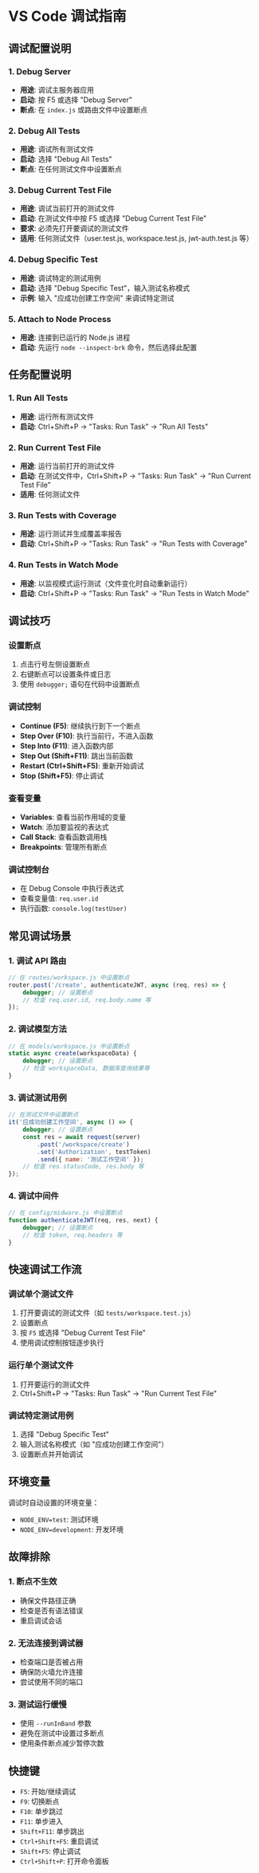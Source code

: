# VS Code 调试指南

## 调试配置说明

### 1. Debug Server
- **用途**: 调试主服务器应用
- **启动**: 按 F5 或选择 "Debug Server"
- **断点**: 在 `index.js` 或路由文件中设置断点

### 2. Debug All Tests
- **用途**: 调试所有测试文件
- **启动**: 选择 "Debug All Tests"
- **断点**: 在任何测试文件中设置断点

### 3. Debug Current Test File
- **用途**: 调试当前打开的测试文件
- **启动**: 在测试文件中按 F5 或选择 "Debug Current Test File"
- **要求**: 必须先打开要调试的测试文件
- **适用**: 任何测试文件（user.test.js, workspace.test.js, jwt-auth.test.js 等）

### 4. Debug Specific Test
- **用途**: 调试特定的测试用例
- **启动**: 选择 "Debug Specific Test"，输入测试名称模式
- **示例**: 输入 "应成功创建工作空间" 来调试特定测试

### 5. Attach to Node Process
- **用途**: 连接到已运行的 Node.js 进程
- **启动**: 先运行 `node --inspect-brk` 命令，然后选择此配置

## 任务配置说明

### 1. Run All Tests
- **用途**: 运行所有测试文件
- **启动**: Ctrl+Shift+P → "Tasks: Run Task" → "Run All Tests"

### 2. Run Current Test File
- **用途**: 运行当前打开的测试文件
- **启动**: 在测试文件中，Ctrl+Shift+P → "Tasks: Run Task" → "Run Current Test File"
- **适用**: 任何测试文件

### 3. Run Tests with Coverage
- **用途**: 运行测试并生成覆盖率报告
- **启动**: Ctrl+Shift+P → "Tasks: Run Task" → "Run Tests with Coverage"

### 4. Run Tests in Watch Mode
- **用途**: 以监视模式运行测试（文件变化时自动重新运行）
- **启动**: Ctrl+Shift+P → "Tasks: Run Task" → "Run Tests in Watch Mode"

## 调试技巧

### 设置断点
1. 点击行号左侧设置断点
2. 右键断点可以设置条件或日志
3. 使用 `debugger;` 语句在代码中设置断点

### 调试控制
- **Continue (F5)**: 继续执行到下一个断点
- **Step Over (F10)**: 执行当前行，不进入函数
- **Step Into (F11)**: 进入函数内部
- **Step Out (Shift+F11)**: 跳出当前函数
- **Restart (Ctrl+Shift+F5)**: 重新开始调试
- **Stop (Shift+F5)**: 停止调试

### 查看变量
- **Variables**: 查看当前作用域的变量
- **Watch**: 添加要监视的表达式
- **Call Stack**: 查看函数调用栈
- **Breakpoints**: 管理所有断点

### 调试控制台
- 在 Debug Console 中执行表达式
- 查看变量值: `req.user.id`
- 执行函数: `console.log(testUser)`

## 常见调试场景

### 1. 调试 API 路由
```javascript
// 在 routes/workspace.js 中设置断点
router.post('/create', authenticateJWT, async (req, res) => {
    debugger; // 设置断点
    // 检查 req.user.id, req.body.name 等
});
```

### 2. 调试模型方法
```javascript
// 在 models/workspace.js 中设置断点
static async create(workspaceData) {
    debugger; // 设置断点
    // 检查 workspaceData, 数据库查询结果等
}
```

### 3. 调试测试用例
```javascript
// 在测试文件中设置断点
it('应成功创建工作空间', async () => {
    debugger; // 设置断点
    const res = await request(server)
        .post('/workspace/create')
        .set('Authorization', testToken)
        .send({ name: '测试工作空间' });
    // 检查 res.statusCode, res.body 等
});
```

### 4. 调试中间件
```javascript
// 在 config/midware.js 中设置断点
function authenticateJWT(req, res, next) {
    debugger; // 设置断点
    // 检查 token, req.headers 等
}
```

## 快速调试工作流

### 调试单个测试文件
1. 打开要调试的测试文件（如 `tests/workspace.test.js`）
2. 设置断点
3. 按 `F5` 或选择 "Debug Current Test File"
4. 使用调试控制按钮逐步执行

### 运行单个测试文件
1. 打开要运行的测试文件
2. Ctrl+Shift+P → "Tasks: Run Task" → "Run Current Test File"

### 调试特定测试用例
1. 选择 "Debug Specific Test"
2. 输入测试名称模式（如 "应成功创建工作空间"）
3. 设置断点并开始调试

## 环境变量

调试时自动设置的环境变量：
- `NODE_ENV=test`: 测试环境
- `NODE_ENV=development`: 开发环境

## 故障排除

### 1. 断点不生效
- 确保文件路径正确
- 检查是否有语法错误
- 重启调试会话

### 2. 无法连接到调试器
- 检查端口是否被占用
- 确保防火墙允许连接
- 尝试使用不同的端口

### 3. 测试运行缓慢
- 使用 `--runInBand` 参数
- 避免在测试中设置过多断点
- 使用条件断点减少暂停次数

## 快捷键

- `F5`: 开始/继续调试
- `F9`: 切换断点
- `F10`: 单步跳过
- `F11`: 单步进入
- `Shift+F11`: 单步跳出
- `Ctrl+Shift+F5`: 重启调试
- `Shift+F5`: 停止调试
- `Ctrl+Shift+P`: 打开命令面板 